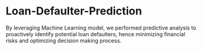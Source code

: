 # Loan-Defaulter-Prediction
By leveraging Machine Learning model, we performed predictive analysis to proactively identify potential loan defaulters, hence minimizing financial risks and optimizing decision making process.
